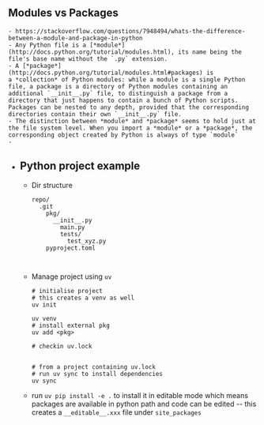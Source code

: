 ## Modules vs Packages
	- https://stackoverflow.com/questions/7948494/whats-the-difference-between-a-module-and-package-in-python
	- Any Python file is a [*module*](http://docs.python.org/tutorial/modules.html), its name being the file's base name without the `.py` extension.
	- A [*package*](http://docs.python.org/tutorial/modules.html#packages) is a *collection* of Python modules: while a module is a single Python file, a package is a directory of Python modules containing an additional `__init__.py` file, to distinguish a package from a directory that just happens to contain a bunch of Python scripts. Packages can be nested to any depth, provided that the corresponding directories contain their own `__init__.py` file.
	- The distinction between *module* and *package* seems to hold just at the file system level. When you import a *module* or a *package*, the corresponding object created by Python is always of type `module`
	-
- ## Python project example
	- Dir structure
	  ```
	  repo/
	  	.git	
	      pkg/
	      	__init__.py
	          main.py
	          tests/
	          	test_xyz.py
	      pyproject.toml
	      
	    
	  ```
	- Manage project using `uv`
	  ```
	  # initialise project
	  # this creates a venv as well
	  uv init
	  
	  uv venv
	  # install external pkg
	  uv add <pkg>
	  
	  # checkin uv.lock
	  
	  
	  # from a project containing uv.lock
	  # run uv sync to install dependencies
	  uv sync
	  
	  ```
	- run `uv pip install -e .` to install it in editable mode which means packages are available in python path and code can be edited -- this creates a `__editable__.xxx` file under `site_packages`